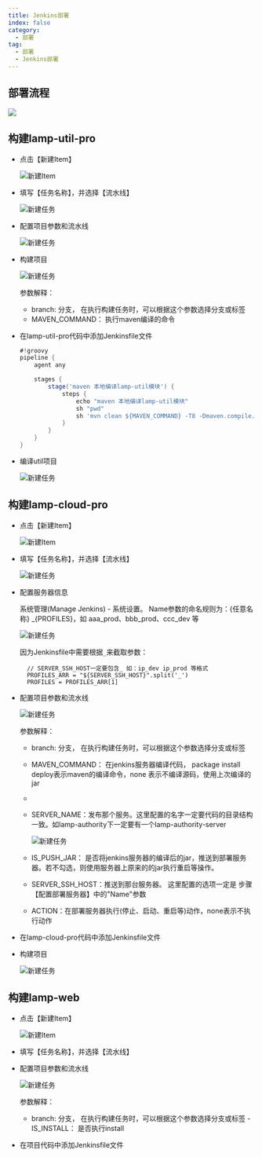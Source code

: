 ```yaml
---
title: Jenkins部署
index: false
category:
  - 部署
tag:
  - 部署
  - Jenkins部署
---
```


## 部署流程

![](/images/deployment/jenkins部署图.png)



## 构建lamp-util-pro

- 点击【新建Item】

  ![新建Item](/images/deployment/新建Item.png)

- 填写【任务名称】，并选择【流水线】

  ![新建任务](/images/deployment/新建任务.png)

- 配置项目参数和流水线

  ![新建任务](/images/deployment/lamp-util-pro任务配置.png)

- 构建项目

  ![新建任务](/images/deployment/构建lamp-util-pro.png)

  参数解释：

  - branch: 分支， 在执行构建任务时，可以根据这个参数选择分支或标签
  - MAVEN_COMMAND： 执行maven编译的命令  

- 在lamp-util-pro代码中添加Jenkinsfile文件

  ```groovy
  #!groovy
  pipeline {
      agent any
  
      stages {
          stage('maven 本地编译lamp-util模块') {
              steps {
                  echo "maven 本地编译lamp-util模块"
                  sh "pwd"
                  sh 'mvn clean ${MAVEN_COMMAND} -T8 -Dmaven.compile.fork=true -Dmaven.test.skip=true'
              }
          }
      }
  }
  ```

  

- 编译util项目

  ![新建任务](/images/deployment/构建项目.png)



## 构建lamp-cloud-pro

- 点击【新建Item】

  ![新建Item](/images/deployment/新建Item.png)

- 填写【任务名称】，并选择【流水线】

  

  ![新建任务](/images/deployment/新建lamp-cloud-pro.png)

- 配置服务器信息

  系统管理(Manage Jenkins) - 系统设置。 Name参数的命名规则为：{任意名称} _{PROFILES}，如 aaa_prod、bbb_prod、ccc_dev 等

  

  ![新建任务](/images/deployment/SSHServer.png)

  

  因为Jenkinsfile中需要根据`_`来截取参数：

  ```shell
    // SERVER_SSH_HOST一定要包含_ 如：ip_dev ip_prod 等格式
    PROFILES_ARR = "${SERVER_SSH_HOST}".split('_')
    PROFILES = PROFILES_ARR[1]
  ```

  

- 配置项目参数和流水线

  ![新建任务](/images/deployment/lamp-cloud-pro任务配置.png)

  参数解释：
  - branch: 分支， 在执行构建任务时，可以根据这个参数选择分支或标签

  - MAVEN_COMMAND： 在jenkins服务器编译代码， package install deploy表示maven的编译命令，none 表示不编译源码，使用上次编译的jar

  - 
    
  - SERVER_NAME：发布那个服务。这里配置的名字一定要代码的目录结构一致。如lamp-authority下一定要有一个lamp-authority-server
    
    
    
    ![新建任务](/images/deployment/代码目录结构.png)
    
    
    
  - IS_PUSH_JAR： 是否将jenkins服务器的编译后的jar，推送到部署服务器。若不勾选，则使用服务器上原来的的jar执行重启等操作。

  - SERVER_SSH_HOST：推送到那台服务器。 这里配置的选项一定是 步骤【配置部署服务器】中的"Name"参数

  - ACTION：在部署服务器执行(停止、启动、重启等)动作，none表示不执行动作

- 在lamp-cloud-pro代码中添加Jenkinsfile文件

- 构建项目

  ![新建任务](/images/deployment/构建lamp-cloud-pro.png)



## 构建lamp-web

- 点击【新建Item】

  ![新建Item](/images/deployment/新建Item.png)

- 填写【任务名称】，并选择【流水线】

- 配置项目参数和流水线

  ![新建任务](/images/deployment/配置lamp-web-pro.png)

  参数解释： 

  - branch: 分支， 在执行构建任务时，可以根据这个参数选择分支或标签 - IS_INSTALL： 是否执行install

- 在项目代码中添加Jenkinsfile文件
